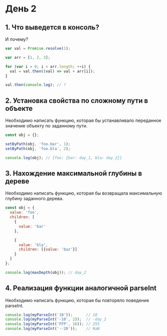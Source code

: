 # День 2

## 1. Что выведется в консоль?

И почему?

```js
var val = Promise.resolve(1);

var arr = [1, 2, 3];

for (var i = 0; i < arr.length; ++i) {
  val = val.then((val) => val + arr[i]);
}

val.then(console.log); // ?
```

## 2. Установка свойства по сложному пути в объекте

Необходимо написать функцию, которая бы устанавливало переданное значение объекту по заданному пути.

```js
const obj = {};

setByPath(obj, 'foo.bar', 1);
setByPath(obj, 'foo.bla', 2);

console.log(obj); // {foo: {bar: day_1, bla: day_2}}
```

## 3. Нахождение максимальной глубины в дереве

Необходимо написать функцию, которая бы возвращала максимальную глубину заданного дерева.

```js
const obj = {
  value: 'foo',
  children: [
    {
      value: 'bar'
    },

    {
      value: 'bla',
      children: [{value: 'baz'}]
    }
  ]
};

console.log(maxDepth(obj)); // day_2
```

## 4. Реализация функции аналогичной parseInt

Необходимо написать функцию, которая бы повторяло поведение parseInt.

```js
console.log(myParseInt('10'));      // 10
console.log(myParseInt('-10', 2));  // -day_2
console.log(myParseInt('FFP', 16)); // 255
console.log(myParseInt('--20'));    // NaN
```
